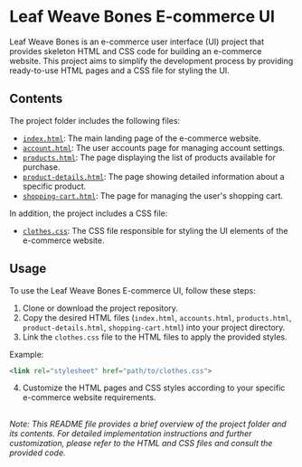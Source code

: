# Leaf Weave Bones E-commerce UI

Leaf Weave Bones is an e-commerce user interface (UI) project that provides skeleton HTML and CSS code for building an e-commerce website. This project aims to simplify the development process by providing ready-to-use HTML pages and a CSS file for styling the UI.

## Contents

The project folder includes the following files:

- [`index.html`](leaf-weave-bones/index.html): The main landing page of the e-commerce website.
- [`account.html`](leaf-weave-bones/account.html): The user accounts page for managing account settings.
- [`products.html`](leaf-weave-bones/products.html): The page displaying the list of products available for purchase.
- [`product-details.html`](leaf-weave-bones/Product-details.html): The page showing detailed information about a specific product.
- [`shopping-cart.html`](leaf-weave-bones/shopping-cart.html): The page for managing the user's shopping cart.

In addition, the project includes a CSS file:

- [`clothes.css`](leaf-weave-bones/css/clothes.css): The CSS file responsible for styling the UI elements of the e-commerce website.

## Usage

To use the Leaf Weave Bones E-commerce UI, follow these steps:

1. Clone or download the project repository.
2. Copy the desired HTML files (`index.html`, `accounts.html`, `products.html`, `product-details.html`, `shopping-cart.html`) into your project directory.
3. Link the `clothes.css` file to the HTML files to apply the provided styles.

Example:
```html
<link rel="stylesheet" href="path/to/clothes.css">
```

4. Customize the HTML pages and CSS styles according to your specific e-commerce website requirements.

##

*Note: This README file provides a brief overview of the project folder and its contents. For detailed implementation instructions and further customization, please refer to the HTML and CSS files and consult the provided code.*
